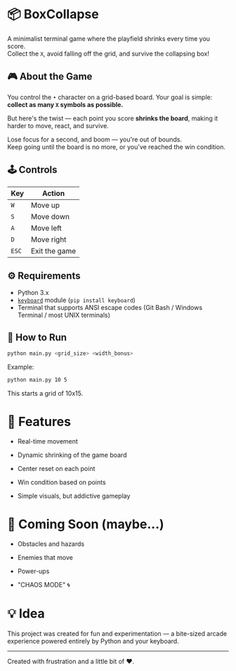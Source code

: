 # 📦 BoxCollapse

A minimalist terminal game where the playfield shrinks every time you score.  
Collect the `X`, avoid falling off the grid, and survive the collapsing box!

## 🎮 About the Game

You control the `•` character on a grid-based board. Your goal is simple:  
**collect as many `X` symbols as possible.**

But here's the twist — each point you score **shrinks the board**, making it harder to move, react, and survive.

Lose focus for a second, and boom — you're out of bounds.  
Keep going until the board is no more, or you've reached the win condition.

## 🕹️ Controls

| Key     | Action        |
|---------|---------------|
| `W`     | Move up       |
| `S`     | Move down     |
| `A`     | Move left     |
| `D`     | Move right    |
| `ESC`   | Exit the game |

## ⚙️ Requirements

- Python 3.x
- [`keyboard`](https://pypi.org/project/keyboard/) module (`pip install keyboard`)
- Terminal that supports ANSI escape codes (Git Bash / Windows Terminal / most UNIX terminals)

## 🚀 How to Run

```bash
python main.py <grid_size> <width_bonus>
```

Example:

```bash
python main.py 10 5
```

This starts a grid of 10x15.

# 🧠 Features
- Real-time movement

- Dynamic shrinking of the game board

- Center reset on each point

- Win condition based on points

- Simple visuals, but addictive gameplay

# 🧪 Coming Soon (maybe...)
- Obstacles and hazards

- Enemies that move

- Power-ups

- "CHAOS MODE" 🌀

# 💡 Idea

This project was created for fun and experimentation —
a bite-sized arcade experience powered entirely by Python and your keyboard.

---

Created with frustration and a little bit of ❤️.

